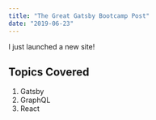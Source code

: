 ```yaml
---
title: "The Great Gatsby Bootcamp Post"
date: "2019-06-23"
---
```


I just launched a new site!

## Topics Covered

1. Gatsby
2. GraphQL
3. React
